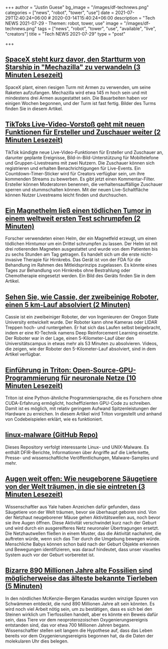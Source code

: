 +++
author = "Justin Guese"
bg_image = "/images/df-technews.png"
categories = ["news", "robot", "tower", "use"]
date = 2021-07-29T12:40:24+06:00 # 2020-03-14T15:40:24+06:00
description = "Tech NEWS 2021-07-29 - Themen: robot, tower, use"
image = "/images/df-technews.png"
tags = ["news", "robot", "tower", "use", "available", "live", "creators"]
title = "Tech NEWS 2021-07-29"
type = "post"

+++

## [SpaceX steht kurz davor, den Startturm von Starship in "Mechazilla" zu verwandeln (3 Minuten Lesezeit)](https://www.teslarati.com/spacex-starship-launch-tower-mechazilla-progress/)

 SpaceX plant, einen riesigen Turm mit Armen zu verwenden, um seine Raketen aufzufangen. Mechazilla wird etwa 145 m hoch sein und mit mindestens drei Armen ausgestattet sein. Die Bauarbeiten haben vor einigen Wochen begonnen, und der Turm ist fast fertig. Bilder des Turms finden Sie in diesem Artikel.

## [TikToks Live-Video-Vorstoß geht mit neuen Funktionen für Ersteller und Zuschauer weiter (2 Minuten Lesezeit)](https://www.theverge.com/2021/7/27/22596718/tiktok-live-video-streaming-events-scheduling-co-host-picture-in-picture)

 TikTok kündigte neue Live-Video-Funktionen für Ersteller und Zuschauer an, darunter geplante Ereignisse, Bild-in-Bild-Unterstützung für Mobiltelefone und Gruppen-Livestreams mit zwei Nutzern. Die Zuschauer können sich registrieren und erhalten Benachrichtigungen für Live-Events. Ein Countdown-Timer-Sticker wird für Creators verfügbar sein, um ihre kommenden Streams zu bewerben. Es gibt jetzt einen Kommentar-Filter. Ersteller können Moderatoren benennen, die verhaltensauffällige Zuschauer sperren und stummschalten können. Mit der neuen Live-Schaltfläche können Nutzer Livestreams leicht finden und durchsuchen.

## [Ein Magnethelm ließ einen tödlichen Tumor in einem weltweit ersten Test schrumpfen (2 Minuten)](https://www.engadget.com/magnetic-helmet-tumor-093523598.html)

 Forscher verwendeten einen Helm, der ein Magnetfeld erzeugt, um einen tödlichen Hirntumor um ein Drittel schrumpfen zu lassen. Der Helm ist mit drei rotierenden Magneten ausgestattet und wurde von dem Patienten bis zu sechs Stunden am Tag getragen. Es handelt sich um die erste nicht-invasive Therapie für Hirnkrebs. Das Gerät ist von der FDA für die Behandlung im Rahmen des Mitleidsprinzips zugelassen. Es könnte eines Tages zur Behandlung von Hirnkrebs ohne Bestrahlung oder Chemotherapie eingesetzt werden. Ein Bild des Geräts finden Sie in dem Artikel.

## [Sehen Sie, wie Cassie, der zweibeinige Roboter, einen 5 km-Lauf absolviert (2 Minuten)](https://www.engadget.com/watch-cassie-bipedal-robot-run-5k-093045955.html)

 Cassie ist ein zweibeiniger Roboter, der von Ingenieuren der Oregon State University entwickelt wurde. Der Roboter kann ohne Kameras oder LIDAR Treppen hoch- und runtergehen. Er hat sich das Laufen selbst beigebracht, indem er eine KI-Technik namens Deep Reinforcement Learning einsetzte. Der Roboter war in der Lage, einen 5-Kilometer-Lauf über den Universitätscampus in etwas mehr als 53 Minuten zu absolvieren. Videos, die zeigen, wie der Roboter den 5-Kilometer-Lauf absolviert, sind in dem Artikel verfügbar.

## [Einführung in Triton: Open-Source-GPU-Programmierung für neuronale Netze (10 Minuten Lesezeit)](https://openai.com/blog/triton/)

 Triton ist eine Python-ähnliche Programmiersprache, die es Forschern ohne CUDA-Erfahrung ermöglicht, hocheffizienten GPU-Code zu schreiben. Damit ist es möglich, mit relativ geringem Aufwand Spitzenleistungen der Hardware zu erreichen. In diesem Artikel wird Triton vorgestellt und anhand von Codebeispielen erklärt, wie es funktioniert.

## [linux-malware (GitHub Repo)](https://github.com/timb-machine/linux-malware)

 Dieses Repository verfolgt interessante Linux- und UNIX-Malware. Es enthält DFIR-Berichte, Informationen über Angriffe auf die Lieferkette, Presse- und wissenschaftliche Veröffentlichungen, Malware-Samples und mehr.

## [Augen weit offen: Wie neugeborene Säugetiere von der Welt träumen, in die sie eintreten (3 Minuten Lesezeit)](https://news.yale.edu/2021/07/22/eyes-wide-shut-how-newborn-mammals-dream-world-theyre-entering)

 Wissenschaftler aus Yale haben Anzeichen dafür gefunden, dass Säugetiere von der Welt träumen, bevor sie überhaupt geboren sind. Von der Netzhaut neugeborener Mäuse gehen Aktivitätswellen aus, noch bevor sie ihre Augen öffnen. Diese Aktivität verschwindet kurz nach der Geburt und wird durch ein ausgereifteres Netz neuronaler Übertragungen ersetzt. Die Netzhautwellen fließen in einem Muster, das die Aktivität nachahmt, die auftreten würde, wenn sich das Tier durch die Umgebung bewegen würde. Menschliche Babys können schon bald nach der Geburt Objekte erkennen und Bewegungen identifizieren, was darauf hindeutet, dass unser visuelles System auch vor der Geburt vorbereitet ist.

## [Bizarre 890 Millionen Jahre alte Fossilien sind möglicherweise das älteste bekannte Tierleben (5 Minuten)](https://www.vice.com/en/article/k78key/bizarre-890-million-year-old-fossils-may-be-earliest-known-animal-life)

 In den nördlichen McKenzie-Bergen Kanadas wurden winzige Spuren von Schwämmen entdeckt, die rund 890 Millionen Jahre alt sein könnten. Es wird noch viel Arbeit nötig sein, um zu bestätigen, dass es sich bei den Steinen wirklich um Tierfossilien handelt, aber es könnte ein Beweis dafür sein, dass Tiere vor dem neoproterozoischen Oxygenierungsereignis entstanden sind, das vor etwa 700 Millionen Jahren begann. Wissenschaftler stellen seit langem die Hypothese auf, dass das Leben bereits vor dem Oxygenierungsereignis begonnen hat, da die Daten der molekularen Uhr dies belegen.

